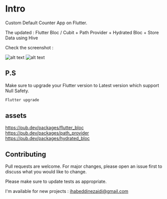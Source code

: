 # Intro

Custom Default Counter App on Flutter.

The updated : Flutter Bloc / Cubit + Path Provider + Hydrated Bloc + Store Data using Hive

Check the screenshot :

![alt text](https://i.ibb.co/jhfxL72/Screenshot-2021-10-30-07-58-34.png)
![alt text](https://i.ibb.co/Kqw68gP/Screenshot-2021-10-30-07-58-40.png)

## P.S

Make sure to upgrade your Flutter version to Latest version which support Null Safety.

```bash
Flutter upgrade
```

## assets

https://pub.dev/packages/flutter_bloc
https://pub.dev/packages/path_provider
https://pub.dev/packages/hydrated_bloc

## Contributing
Pull requests are welcome. For major changes, please open an issue first to discuss what you would like to change.

Please make sure to update tests as appropriate.

I'm available for new projects : ihabeddinezaidi@gmail.com
